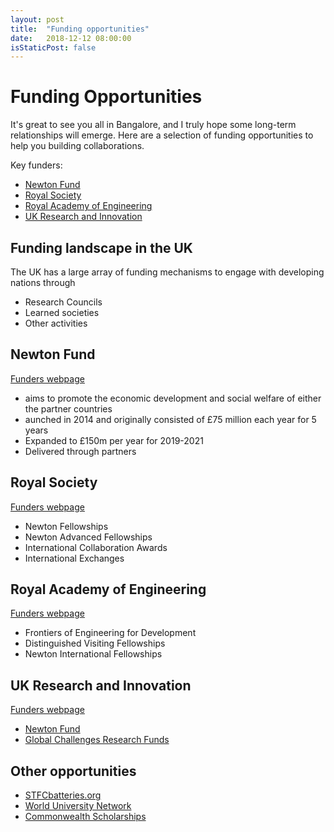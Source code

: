 ```yaml
---
layout: post
title:  "Funding opportunities"
date:   2018-12-12 08:00:00
isStaticPost: false
---
```


# Funding Opportunities

It's great to see you all in Bangalore, and I truly hope some long-term relationships will emerge. Here are a selection of funding opportunities to help you building collaborations.

Key funders:

- [Newton Fund](https://www.newtonfund.ac.uk/)
- [Royal Society](https://royalsociety.org/grants-schemes-awards/grants/)
- [Royal Academy of Engineering](https://www.raeng.org.uk/grants-and-prizes/international-research-and-collaborations)
- [UK Research and Innovation](https://www.ukri.org/research/international)


## Funding landscape in the UK

The UK has a large array of funding mechanisms to engage with developing nations through

- Research Councils
- Learned societies
- Other activities

## Newton Fund

[Funders webpage](https://www.newtonfund.ac.uk/)

- aims to promote the economic development and social welfare of either the partner countries
- aunched in 2014 and originally consisted of £75 million each year for 5 years
- Expanded to £150m per year for 2019-2021
- Delivered through partners

## Royal Society

[Funders webpage](https://royalsociety.org/grants-schemes-awards/grants/)

- Newton Fellowships
- Newton Advanced Fellowships
- International Collaboration Awards
- International Exchanges

## Royal Academy of Engineering

[Funders webpage](https://www.raeng.org.uk/grants-and-prizes/international-research-and-collaborations)

- Frontiers of Engineering for Development
- Distinguished Visiting Fellowships
- Newton International Fellowships

## UK Research and Innovation

[Funders webpage](https://www.ukri.org/research/international)

- [Newton Fund](https://www.ukri.org/research/international/newton-fund/)
- [Global Challenges Research Funds](https://www.ukri.org/research/global-challenges-research-fund/)

## Other opportunities

- [STFCbatteries.org](https://www.stfcbatteries.org/)
- [World University Network](http://wun.ac.uk)
- [Commonwealth Scholarships](https://www.britishcouncil.in/study-uk/scholarships/commonwealth-scholarships)


